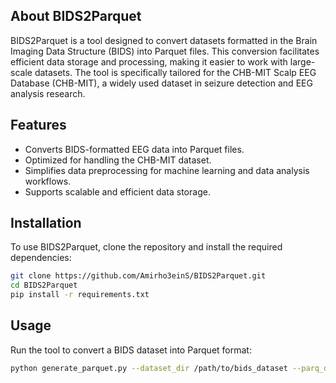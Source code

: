 
## About BIDS2Parquet

BIDS2Parquet is a tool designed to convert datasets formatted in the Brain Imaging Data Structure (BIDS) into Parquet files. This conversion facilitates efficient data storage and processing, making it easier to work with large-scale datasets. The tool is specifically tailored for the CHB-MIT Scalp EEG Database (CHB-MIT), a widely used dataset in seizure detection and EEG analysis research.

## Features

- Converts BIDS-formatted EEG data into Parquet files.
- Optimized for handling the CHB-MIT dataset.
- Simplifies data preprocessing for machine learning and data analysis workflows.
- Supports scalable and efficient data storage.

## Installation

To use BIDS2Parquet, clone the repository and install the required dependencies:

```bash
git clone https://github.com/Amirho3einS/BIDS2Parquet.git
cd BIDS2Parquet
pip install -r requirements.txt
```

## Usage

Run the tool to convert a BIDS dataset into Parquet format:

```bash
python generate_parquet.py --dataset_dir /path/to/bids_dataset --parq_dir /path/to/output_directory
```
